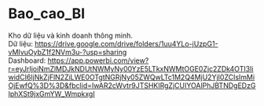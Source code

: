# Bao_cao_BI
Kho dữ liệu và kinh doanh thông minh. \
Dữ liệu: https://drive.google.com/drive/folders/1uu4YLo-jUzpG1-vMIvuOybZ1f2NVm3u-?usp=sharing \
Dashboard: https://app.powerbi.com/view?r=eyJrIjoiNmZlMDJkNDUtNWMyNy00YzE5LTkxNWMtOGE0Zjc2ZDk4OTI3IiwidCI6IjNkZjFlN2ZiLWE0OTgtNGRjNy05ZWQwLTc1M2Q4MjU2YjI0ZCIsImMiOjEwfQ%3D%3D&fbclid=IwAR2cWvtr9JTSHKIRgZjCUIYOAlPhJBTNDgEDzGIphXSt9jxGmYW_WmpkxgI
